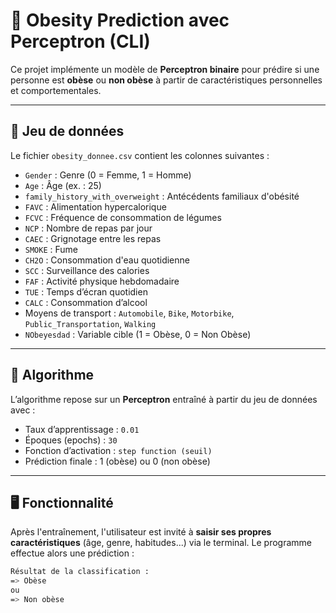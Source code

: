 # 🧠 Obesity Prediction avec Perceptron (CLI)

Ce projet implémente un modèle de **Perceptron binaire** pour prédire si une personne est **obèse** ou **non obèse** à partir de caractéristiques personnelles et comportementales.

---

## 📂 Jeu de données

Le fichier `obesity_donnee.csv` contient les colonnes suivantes :

- `Gender` : Genre (0 = Femme, 1 = Homme)
- `Age` : Âge (ex. : 25)
- `family_history_with_overweight` : Antécédents familiaux d'obésité
- `FAVC` : Alimentation hypercalorique
- `FCVC` : Fréquence de consommation de légumes
- `NCP` : Nombre de repas par jour
- `CAEC` : Grignotage entre les repas
- `SMOKE` : Fume
- `CH2O` : Consommation d'eau quotidienne
- `SCC` : Surveillance des calories
- `FAF` : Activité physique hebdomadaire
- `TUE` : Temps d’écran quotidien
- `CALC` : Consommation d’alcool
- Moyens de transport : `Automobile`, `Bike`, `Motorbike`, `Public_Transportation`, `Walking`
- `NObeyesdad` : Variable cible (1 = Obèse, 0 = Non Obèse)

---

## 🧠 Algorithme

L’algorithme repose sur un **Perceptron** entraîné à partir du jeu de données avec :

- Taux d’apprentissage : `0.01`
- Époques (epochs) : `30`
- Fonction d’activation : `step function (seuil)`
- Prédiction finale : 1 (obèse) ou 0 (non obèse)

---

## 🖥️ Fonctionnalité

Après l'entraînement, l'utilisateur est invité à **saisir ses propres caractéristiques** (âge, genre, habitudes...) via le terminal. Le programme effectue alors une prédiction :

```bash
Résultat de la classification :
=> Obèse
ou
=> Non obèse